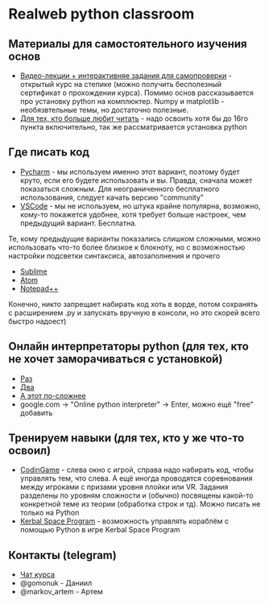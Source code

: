 Realweb python classroom
========================

Материалы для самостоятельного изучения основ
---------------------------------------------
* [Видео-лекции + интерактивняе задания для самопроверки](https://stepik.org/course/67) - открытый курс на степике (можно получить бесполезный сертификат о прохождении курса). Помимо основ рассказывается про установку python на комплюктер. Numpy и matplotlib - необязвтельные темы, но достаточно полезные.
* [Для тех, кто больше любит читать](https://pythonworld.ru/) - надо освоить хотя бы до 16го пункта включительно, так же рассматривается установка python

Где писать код
--------------
* [Pycharm](https://www.jetbrains.com/pycharm/) - мы используем именно этот вариант, поэтому будет круто, если его будете использовать и вы. Правда, сначала может показаться сложным. Для неограниченного бесплатного использования, следует качать версию "community"
* [VSCode](https://code.visualstudio.com/) - мы не используем, но штука крайне популярна, возможно, кому-то покажется удобнее, хотя требует больше настроек, чем предыдущий вариант. Бесплатна.

Те, кому предыдущие варианты показались слишком сложными, можно использовать что-то более близкое к блокноту, но с возможностью настройки подсветки синтаксиса, автозаполнения и прочего
* [Sublime](https://www.sublimetext.com/)
* [Atom](https://atom.io/)
* [Notepad++](https://notepad-plus-plus.org/)

Конечно, никто запрещает набирать код хоть в ворде, потом сохранять с расширением .py и запускать вручную в консоли, но это скорей всего быстро надоест)

Онлайн интерпретаторы python (для тех, кто не хочет заморачиваться с установкой)
--------------------------------------------------------------------------------
* [Раз](https://www.jdoodle.com/python3-programming-online)
* [Два](https://colab.research.google.com/notebooks/welcome.ipynb#recent=true)
* [А этот по-сложнее](https://www.pythonanywhere.com)
* google.com -> "Online python interpreter" -> Enter, можно ещё "free" добавить

Тренируем навыки (для тех, кто у же что-то освоил)
-------------------------------------------------
* [CodinGame](https://www.codingame.com/start) - слева окно с игрой, справа надо набирать код, чтобы управлять тем, что слева. А ещё иногда проводятся соревнования между игроками с призами уровня плойки или VR. Задания разделены по уровням сложности и (обычно) посвящены какой-то конкретной теме из теории (обработка строк и тд). Можно писать не только на Python
* [Kerbal Space Program](https://github.com/krpc/krpc) - возможность управлять кораблём с помощью Python в игре Kerbal Space Program

Контакты (telegram)
-------------------
* [Чат курса](https://t.me/joinchat/D22GYBFOdzokyiVuJ4Rc0w)
* @gomonuk - Даниил
* @markov_artem - Артем